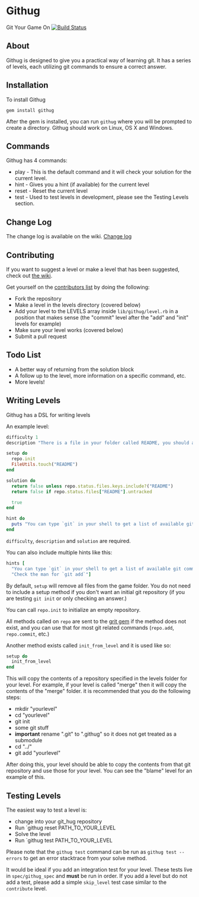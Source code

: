 # Githug
Git Your Game On [![Build Status](https://travis-ci.org/Gazler/githug.png?branch=master)](https://travis-ci.org/Gazler/githug)

## About
Githug is designed to give you a practical way of learning git.  It has a series of levels, each utilizing git commands to ensure a correct answer.

## Installation
To install Githug

    gem install githug

After the gem is installed, you can run `githug` where you will be prompted to create a directory.  Githug should work on Linux, OS X and Windows.

## Commands

Githug has 4 commands:

 * play - This is the default command and it will check your solution for the current level.
 * hint - Gives you a hint (if available) for the current level
 * reset - Reset the current level
 * test - Used to test levels in development, please see the Testing Levels section.

## Change Log

The change log is available on the wiki.  [Change log](https://github.com/Gazler/githug/wiki/Change-Log)


## Contributing

If you want to suggest a level or make a level that has been suggested, check out [the wiki](https://github.com/Gazler/githug/wiki).

 Get yourself on the [contributors list](https://github.com/Gazler/githug/contributors) by doing the following:

 * Fork the repository
 * Make a level in the levels directory (covered below)
 * Add your level to the LEVELS array inside `lib/githug/level.rb` in a position that makes sense (the "commit" level after the "add" and "init" levels for example)
 * Make sure your level works (covered below)
 * Submit a pull request

## Todo List

 * A better way of returning from the solution block
 * A follow up to the level, more information on a specific command, etc.
 * More levels!

## Writing Levels

Githug has a DSL for writing levels

An example level:

```ruby
difficulty 1
description "There is a file in your folder called README, you should add it to your staging area"

setup do
  repo.init
  FileUtils.touch("README")
end

solution do
  return false unless repo.status.files.keys.include?("README")
  return false if repo.status.files["README"].untracked

  true
end

hint do
  puts "You can type `git` in your shell to get a list of available git commands"
end
```

 `difficulty`, `description` and `solution` are required.

You can also include multiple hints like this:

```ruby
hints [
  "You can type `git` in your shell to get a list of available git commands",
  "Check the man for `git add`"]
```

 By default, `setup` will remove all files from the game folder.  You do not need to include a setup method if you don't want an initial git repository (if you are testing `git init` or only checking an answer.)

 You can call `repo.init` to initialize an empty repository.

 All methods called on `repo` are sent to the [grit gem](https://github.com/mojombo/grit) if the method does not exist, and you can use that for most git related commands (`repo.add`, `repo.commit`, etc.)


Another method exists called `init_from_level` and it is used like so:

```ruby
setup do
  init_from_level
end
```

This will copy the contents of a repository specified in the levels folder for your level.  For example, if your level is called "merge" then it will copy the contents of the "merge" folder.  it is recommended that you do the following steps:

 * mkdir "yourlevel"
 * cd "yourlevel"
 * git init
 * some git stuff
 * **important** rename ".git" to ".githug" so it does not get treated as a submodule
 * cd "../"
 * git add "yourlevel"

After doing this, your level should be able to copy the contents from that git repository and use those for your level.  You can see the "blame" level for an example of this.

## Testing Levels

The easiest way to test a level is:

 * change into your git_hug repository
 * Run `githug reset PATH_TO_YOUR_LEVEL
 * Solve the level
 * Run `githug test PATH_TO_YOUR_LEVEL

Please note that the `githug test` command can be run as `githug test --errors` to get an error stacktrace from your solve method.

It would be ideal if you add an integration test for your level.  These tests live in `spec/githug_spec` and **must** be run in order.  If you add a level but do not add a test, please add a simple `skip_level` test case similar to the `contribute` level.
